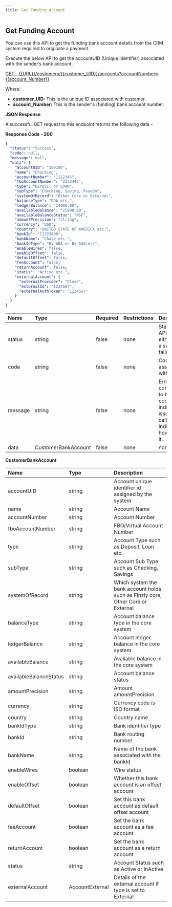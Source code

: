 ```yaml
---
title: Get Funding Account
---
```


## Get Funding Account

You can use this API to get the funding bank account details from the CRM system required to originate a payment.

Execute the below API to get the accountUID (Unique Identifier) associated with the sender’s bank account.

[GET - {{URL}}/customers/{{customer_UID}}/accounts?accountNumber={{account_Number}}](https://finzlyconnect-api-developer-portal.redoc.ly/openapi/customerapi/operation/searchCustomerAccounts/)

Where: 
- **customer_UID:** This is the unique ID associated with customer.
- **account_Number:** This is the sender's (funding) bank account number.


**JSON Response**

A successful GET request to this endpoint returns the following data -

**Response Code - 200**

```yaml Before
{
  "status": "Success",
  "code": null,
  "message": null,
  "data": {
    "accountUID": "100100",
    "name": "Checking",
    "accountNumber": "1122345",
    "fboAccountNumber": "2233445",
    "type": "DEPOSIT or LOAN",
    "subType": "Checking, Saving, Psuedo",
    "systemOfRecord": "Other Core or External",
    "balanceType": "DDA etc.",
    "ledgerBalance": "24000.00",
    "availableBalance": "25000.00",
    "availableBalanceStatus": "NSF",
    "amountPrecision": "string",
    "currency": "USD",
    "country": "UNITED STATE OF AMERICA etc.",
    "bankId": "11223498",
    "bankName": "Chase etc.",
    "bankIdType": "By ABA or By Address",
    "enableWires": false,
    "enableOffset": false,
    "defaultOffset": false,
    "feeAccount": false,
    "returnAccount": false,
    "status": "Active etc.",
    "externalAccount": {
      "externalProvider": "Plaid",
      "externalId": "1234567",
      "externalAuthToken": "1234567"
    }
  }
}

```
|**Name**|**Type**|**Required**|**Restrictions**|**Description**|
| :- | :- | :- | :- | :- |
|status|string|false|none|Status of the API request either it will be a success or a failure|
|code|string|false|none|Code associated with the error.|
|message|string|false|none|Error message corresponding to the error code indicating the issue in API call and an indication on how to resolve it.|
|data|CustomerBankAccount|false|none|none|


**CustomerBankAccount**


|**Name**|**Type**|**Description**|
| :- | :- | :- |
|accountUID|string|Account unique identifier id assigned by the system|
|name|string|Account Name|
|accountNumber|string|Account Number|
|fboAccountNumber|string|FBO/Virtual Account Number|
|type|string|Account Type such as Deposit, Loan etc.|
|subType|string|Account Sub Type such as Checking, Savings|
|systemOfRecord|string|Which system the bank account holds such as Finzly core, Other Core or External|
|balanceType|string|Account balance type in the core system|
|ledgerBalance|string|Account ledger balance in the core system|
|availableBalance|string|Available balance in the core system|
|availableBalanceStatus|string|Account balance status|
|amountPrecision|string|Amount amountPrecision|
|currency|string|Currency code is ISO format|
|country|string|Country name|
|bankIdType|string|Bank identifier type|
|bankId|string|Bank routing number|
|bankName|string|Name of the bank associated with the bankId|
|enableWires|boolean|Wire status|
|enableOffset|boolean|Whether this bank account is an offset account|
|defaultOffset|boolean|Set this bank account as default offset account|
|feeAccount|boolean|Set the bank account as a fee account|
|returnAccount|boolean|Set the bank account as a return account|
|status|string|Account Status such as Active or InActive|
|externalAccount|AccountExternal|Details of the external account if type is set to External |
